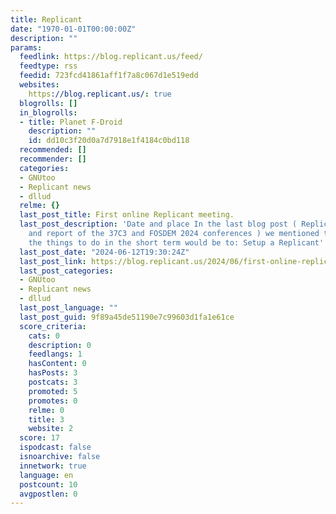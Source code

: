 ```yaml
---
title: Replicant
date: "1970-01-01T00:00:00Z"
description: ""
params:
  feedlink: https://blog.replicant.us/feed/
  feedtype: rss
  feedid: 723fcd41861aff1f7a8c067d1e519edd
  websites:
    https://blog.replicant.us/: true
  blogrolls: []
  in_blogrolls:
  - title: Planet F-Droid
    description: ""
    id: dd10c3f20d0a7d7918e1f4184c0bd118
  recommended: []
  recommender: []
  categories:
  - GNUtoo
  - Replicant news
  - dllud
  relme: {}
  last_post_title: First online Replicant meeting.
  last_post_description: 'Date and place In the last blog post ( Replicant status
    and report of the 37C3 and FOSDEM 2024 conferences ) we mentioned that one of
    the things to do in the short term would be to: Setup a Replicant'
  last_post_date: "2024-06-12T19:30:24Z"
  last_post_link: https://blog.replicant.us/2024/06/first-online-replicant-meeting/
  last_post_categories:
  - GNUtoo
  - Replicant news
  - dllud
  last_post_language: ""
  last_post_guid: 9f89a45de51190e7c99603d1fa1e61ce
  score_criteria:
    cats: 0
    description: 0
    feedlangs: 1
    hasContent: 0
    hasPosts: 3
    postcats: 3
    promoted: 5
    promotes: 0
    relme: 0
    title: 3
    website: 2
  score: 17
  ispodcast: false
  isnoarchive: false
  innetwork: true
  language: en
  postcount: 10
  avgpostlen: 0
---
```

